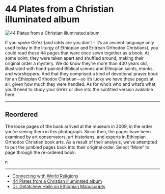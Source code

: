 # 44 Plates from a Christian illuminated album
![44 Plates from a Christian illuminated album](http://api.artsmia.org/images/108767/medium.jpg)

<p>If you spoke Ge’ez (and odds are you don’t – it’s an ancient language only used today in the liturgy of Ethiopian and Eritrean Orthodox Christians), you could read these 44 pages that were once sewn together as a book. At some point, they were taken apart and shuffled around, making their original order a mystery. We do know they’re more than 400 years old, illustrated with hand-painted Biblical scenes and Ethiopian saints, monks, and worshippers. And that they comprised a kind of devotional prayer book for an Ethiopian Orthodox Christian—so it’s lucky we have these pages at all, given how much they were handled. As for who’s who and what’s what, you’ll need to study your Ge’ez or dive into the subtitled version available here.</p>

---

## Reordered
<p>The loose pages of the book arrived at the museum in 2009, in the order you’re seeing them in this photograph. Since then, the pages have been examined by art conservators, art historians, and experts in Ethiopian Orthodox Christian book arts. As a result of their analysis, we’ve attempted to put the jumbled pages back into their original order. Select “More” to page through the re-ordered book.</p>n

---

* [Connecting with World Religions](http://artsmia.github.io/griot/#/stories/373)
* [44 Plates from a Christian illuminated album](http://artsmia.github.io/griot/#/stories/316)
* [Dr. Getatchew Haile on Ethiopian Manuscripts](http://artsmia.github.io/griot/#/stories/256)
